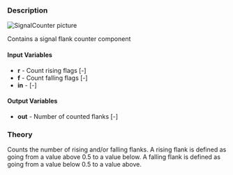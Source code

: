 ### Description
![SignalCounter picture](SignalCounter.svg)

Contains a signal flank counter component

#### Input Variables
* **r** - Count rising flags [-]
* **f** - Count falling flags [-]
* **in** -  [-]

#### Output Variables
* **out** - Number of counted flanks [-]

### Theory
Counts the number of rising and/or falling flanks. A rising flank is defined as going from a value above 0.5 to a value below. A falling flank is defined as going from a value below 0.5 to a value above.
